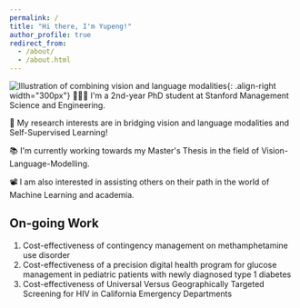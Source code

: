 ```yaml
---
permalink: /
title: "Hi there, I'm Yupeng!"
author_profile: true
redirect_from: 
  - /about/
  - /about.html
---
```


![Illustration of combining vision and language modalities](/images/image_to_text_vis.png){: .align-right width="300px"}
👨🏻‍💻 I'm a 2nd-year PhD student at Stanford Management Science and Engineering.

🔬 My research interests are in bridging vision and language modalities and Self-Supervised Learning!

📚 I'm currently working towards my Master's Thesis in the field of Vision-Language-Modelling.

📽️ I am also interested in assisting others on their path in the world of Machine Learning and academia.


On-going Work
------
1. Cost-effectiveness of contingency management on methamphetamine use disorder
1. Cost-effectiveness of a precision digital health program for glucose management in pediatric patients with newly diagnosed type 1 diabetes
1. Cost-effectiveness of Universal Versus Geographically Targeted Screening for HIV in California Emergency Departments
